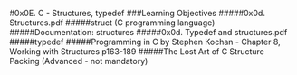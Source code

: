#0x0E. C - Structures, typedef
###Learning Objectives
#####0x0d. Structures.pdf
#####struct (C programming language)
#####Documentation: structures
#####0x0d. Typedef and structures.pdf
#####typedef
#####Programming in C by Stephen Kochan - Chapter 8, Working with Structures p163-189
#####The Lost Art of C Structure Packing (Advanced - not mandatory)
